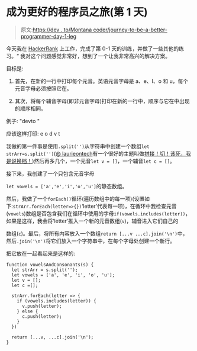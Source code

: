 # 成为更好的程序员之旅(第 1 天)

> 原文:[https://dev . to/Montana coder/journey-to-be-a-better-programmer-day-1-leg](https://dev.to/montanacoder/journey-to-become-a-better-programer-day-1-leg)

今天我在 [HackerRank](https://www.hackerrank.com/challenges/js10-loops/problem) 上工作，完成了第 0-1 天的训练，并做了一些其他的练习。“
我对这个问题感觉非常好，想到了一个让我非常高兴的解决方案。

目标是:

1.  首先，在新的一行中打印每个元音。英语元音字母是 a、e、I、o 和 u，每个元音字母必须按照它在。

2.  其次，将每个辅音字母(即非元音字母)打印在新的一行中，顺序与它在中出现的顺序相同。

例子:
"devto "

应该这样打印:
e
o
d
v
t

我做的第一件事是使用`.split('')`从字符串中创建一个数组`let strArr=s.split('')`([@ laurieontech](https://dev.to/laurieontech)有一个很好的主题叫做[拼接！切！该死，我是说换档！](https://dev.to/laurieontech/splice-slice-shoot-i-meant-shift-424p))然后再多几个，一个元音`let v = []`，一个辅音`let c = []`。

接下来，我创建了一个只包含元音字母

`let vowels = ['a','e','i','o','u']`的静态数组。

然后，我做了一个`forEach()`循环(遍历数组中的每一项)(设置如下:`strArr.forEach(letter=>{})`‘letter’代表每一项)，在循环中我检查元音(`vowels`)数组是否包含我们在循环中使用的字母`if(vowels.includes(letter))`，如果是这样，我会将‘letter’推入一个新的元音数组(`v`)，辅音进入它们自己的

数组(`c`)。最后，将所有内容放入一个数组`return [...v ...c].join('\n')`中，然后`.join('\n')`将它们放入一个字符串中，在每个字母处创建一个新行。

把它放在一起看起来是这样的:

```
function vowelsAndConsonants(s) {
  let strArr = s.split('');
  let vowels = ['a', 'e', 'i', 'o', 'u'];
  let v = [];
  let c =[];

  strArr.forEach(letter => {
    if (vowels.includes(letter)) {
      v.push(letter);
    } else {
      c.push(letter);
    }
  })

  return [...v, ...c].join('\n');
} 
```